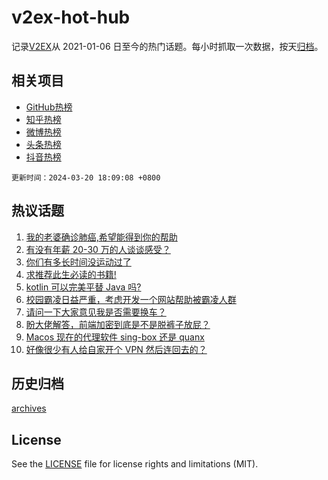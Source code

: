 # v2ex-hot-hub

 记录[V2EX](https://www.v2ex.com/)从 2021-01-06 日至今的热门话题。每小时抓取一次数据，按天[归档](archives)。
 
 ## 相关项目

- [GitHub热榜](https://github.com/lonnyzhang423/github-hot-hub)
- [知乎热榜](https://github.com/lonnyzhang423/zhihu-hot-hub)
- [微博热榜](https://github.com/lonnyzhang423/weibo-hot-hub)
- [头条热榜](https://github.com/lonnyzhang423/toutiao-hot-hub)
- [抖音热榜](https://github.com/lonnyzhang423/douyin-hot-hub)


 `更新时间：2024-03-20 18:09:08 +0800`

## 热议话题

1. [我的老婆确诊肺癌,希望能得到你的帮助](https://www.v2ex.com/t/1025234)
1. [有没有年薪 20-30 万的人谈谈感受？](https://www.v2ex.com/t/1025322)
1. [你们有多长时间没运动过了](https://www.v2ex.com/t/1025312)
1. [求推荐此生必读的书籍!](https://www.v2ex.com/t/1025266)
1. [kotlin 可以完美平替 Java 吗?](https://www.v2ex.com/t/1025262)
1. [校园霸凌日益严重，考虑开发一个网站帮助被霸凌人群](https://www.v2ex.com/t/1025332)
1. [请问一下大家意见我是否需要换车？](https://www.v2ex.com/t/1025275)
1. [盼大佬解答，前端加密到底是不是脱裤子放屁？](https://www.v2ex.com/t/1025454)
1. [Macos 现在的代理软件 sing-box 还是 quanx](https://www.v2ex.com/t/1025167)
1. [好像很少有人给自家开个 VPN 然后连回去的？](https://www.v2ex.com/t/1025218)

## 历史归档

[archives](archives)

## License

See the [LICENSE](LICENSE) file for license rights and limitations (MIT).
